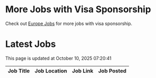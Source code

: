 # More Jobs with Visa Sponsorship

Check out [Europe Jobs](https://github.com/sureshparimi/europejobs#latest-jobs) for more jobs with visa sponsorship.

# Latest Jobs

This page is updated at October 10, 2025 07:20:41

| Job Title | Job Location | Job Link | Job Posted |
| --- | --- | --- | --- |
